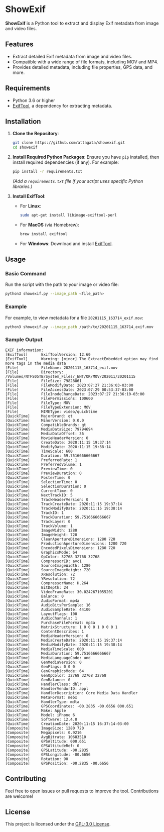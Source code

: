 
# ShowExif

**ShowExif** is a Python tool to extract and display Exif metadata from image and video files.

## Features

- Extract detailed Exif metadata from image and video files.
- Compatible with a wide range of file formats, including MOV and MP4.
- Provides detailed metadata, including file properties, GPS data, and more.

## Requirements

- Python 3.6 or higher
- [ExifTool](https://exiftool.org/), a dependency for extracting metadata.

## Installation

1. **Clone the Repository**:
   ```bash
   git clone https://github.com/attagata/showexif.git
   cd showexif
   ```

2. **Install Required Python Packages**:
   Ensure you have `pip` installed, then install required dependencies (if any). For example:
   ```bash
   pip install -r requirements.txt
   ```

   *(Add a `requirements.txt` file if your script uses specific Python libraries.)*

3. **Install ExifTool**:
   - For **Linux**:
     ```bash
     sudo apt-get install libimage-exiftool-perl
     ```
   - For **MacOS** (via Homebrew):
     ```bash
     brew install exiftool
     ```
   - For **Windows**:
     Download and install [ExifTool](https://exiftool.org/).

## Usage

### Basic Command
Run the script with the path to your image or video file:
```bash
python3 showexif.py --image_path <file_path>
```

### Example
For example, to view metadata for a file `20201115_163714_exif.mov`:
```bash
python3 showexif.py --image_path /path/to/20201115_163714_exif.mov
```

### Sample Output
```
EXIF information:
[ExifTool]      ExifToolVersion: 12.60
[ExifTool]      Warning: [minor] The ExtractEmbedded option may find more tags in the media data
[File]          FileName: 20201115_163714_exif.mov
[File]          Directory: /Volumes/NTFS05TB/System_Files/_ENT/OK/MOV/202011/20201115
[File]          FileSize: 79828861
[File]          FileModifyDate: 2023:07:27 21:36:03-03:00
[File]          FileAccessDate: 2023:07:29 00:53:37-03:00
[File]          FileInodeChangeDate: 2023:07:27 21:36:10-03:00
[File]          FilePermissions: 100600
[File]          FileType: MOV
[File]          FileTypeExtension: MOV
[File]          MIMEType: video/quicktime
[QuickTime]     MajorBrand: qt
[QuickTime]     MinorVersion: 0.0.0
[QuickTime]     CompatibleBrands: qt
[QuickTime]     MediaDataSize: 79794694
[QuickTime]     MediaDataOffset: 36
[QuickTime]     MovieHeaderVersion: 0
[QuickTime]     CreateDate: 2020:11:15 19:37:14
[QuickTime]     ModifyDate: 2020:11:15 19:38:14
[QuickTime]     TimeScale: 600
[QuickTime]     Duration: 59.7516666666667
[QuickTime]     PreferredRate: 1
[QuickTime]     PreferredVolume: 1
[QuickTime]     PreviewTime: 0
[QuickTime]     PreviewDuration: 0
[QuickTime]     PosterTime: 0
[QuickTime]     SelectionTime: 0
[QuickTime]     SelectionDuration: 0
[QuickTime]     CurrentTime: 0
[QuickTime]     NextTrackID: 5
[QuickTime]     TrackHeaderVersion: 0
[QuickTime]     TrackCreateDate: 2020:11:15 19:37:14
[QuickTime]     TrackModifyDate: 2020:11:15 19:38:14
[QuickTime]     TrackID: 1
[QuickTime]     TrackDuration: 59.7516666666667
[QuickTime]     TrackLayer: 0
[QuickTime]     TrackVolume: 1
[QuickTime]     ImageWidth: 1280
[QuickTime]     ImageHeight: 720
[QuickTime]     CleanApertureDimensions: 1280 720
[QuickTime]     ProductionApertureDimensions: 1280 720
[QuickTime]     EncodedPixelsDimensions: 1280 720
[QuickTime]     GraphicsMode: 64
[QuickTime]     OpColor: 32768 32768 32768
[QuickTime]     CompressorID: avc1
[QuickTime]     SourceImageWidth: 1280
[QuickTime]     SourceImageHeight: 720
[QuickTime]     XResolution: 72
[QuickTime]     YResolution: 72
[QuickTime]     CompressorName: H.264
[QuickTime]     BitDepth: 24
[QuickTime]     VideoFrameRate: 30.0242671055201
[QuickTime]     Balance: 0
[QuickTime]     AudioFormat: mp4a
[QuickTime]     AudioBitsPerSample: 16
[QuickTime]     AudioSampleRate: 44100
[QuickTime]     LayoutFlags: 100
[QuickTime]     AudioChannels: 1
[QuickTime]     PurchaseFileFormat: mp4a
[QuickTime]     MatrixStructure: 1 0 0 0 1 0 0 0 1
[QuickTime]     ContentDescribes: 1
[QuickTime]     MediaHeaderVersion: 0
[QuickTime]     MediaCreateDate: 2020:11:15 19:37:14
[QuickTime]     MediaModifyDate: 2020:11:15 19:38:14
[QuickTime]     MediaTimeScale: 600
[QuickTime]     MediaDuration: 59.7516666666667
[QuickTime]     MediaLanguageCode: und
[QuickTime]     GenMediaVersion: 0
[QuickTime]     GenFlags: 0 0 0
[QuickTime]     GenGraphicsMode: 64
[QuickTime]     GenOpColor: 32768 32768 32768
[QuickTime]     GenBalance: 0
[QuickTime]     HandlerClass: dhlr
[QuickTime]     HandlerVendorID: appl
[QuickTime]     HandlerDescription: Core Media Data Handler
[QuickTime]     MetaFormat: mebx
[QuickTime]     HandlerType: mdta
[QuickTime]     GPSCoordinates: -00.2835 -00.6656 000.651
[QuickTime]     Make: Apple
[QuickTime]     Model: iPhone 6
[QuickTime]     Software: 12.4.8
[QuickTime]     CreationDate: 2020:11:15 16:37:14-03:00
[Composite]     ImageSize: 1280 720
[Composite]     Megapixels: 0.9216
[Composite]     AvgBitrate: 10683510
[Composite]     GPSAltitude: 000.651
[Composite]     GPSAltitudeRef: 0
[Composite]     GPSLatitude: -00.2835
[Composite]     GPSLongitude: -00.6656
[Composite]     Rotation: 90
[Composite]     GPSPosition: -00.2835 -00.6656
```

## Contributing

Feel free to open issues or pull requests to improve the tool. Contributions are welcome!

## License

This project is licensed under the [GPL-3.0 License](LICENSE).



